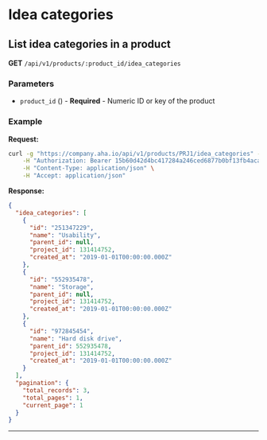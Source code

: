 # Idea categories

## List idea categories in a product

**GET** `/api/v1/products/:product_id/idea_categories`

### Parameters
- `product_id` () - **Required** - Numeric ID or key of the product

### Example
**Request:**
```bash
curl -g "https://company.aha.io/api/v1/products/PRJ1/idea_categories" -X GET \
	-H "Authorization: Bearer 15b60d42d4bc417284a246ced6877b0bf13fb4aca415f7b55f7006bc3694a8ab" \
	-H "Content-Type: application/json" \
	-H "Accept: application/json"
```

**Response:**
```json
{
  "idea_categories": [
    {
      "id": "251347229",
      "name": "Usability",
      "parent_id": null,
      "project_id": 131414752,
      "created_at": "2019-01-01T00:00:00.000Z"
    },
    {
      "id": "552935478",
      "name": "Storage",
      "parent_id": null,
      "project_id": 131414752,
      "created_at": "2019-01-01T00:00:00.000Z"
    },
    {
      "id": "972845454",
      "name": "Hard disk drive",
      "parent_id": 552935478,
      "project_id": 131414752,
      "created_at": "2019-01-01T00:00:00.000Z"
    }
  ],
  "pagination": {
    "total_records": 3,
    "total_pages": 1,
    "current_page": 1
  }
}
```

---
